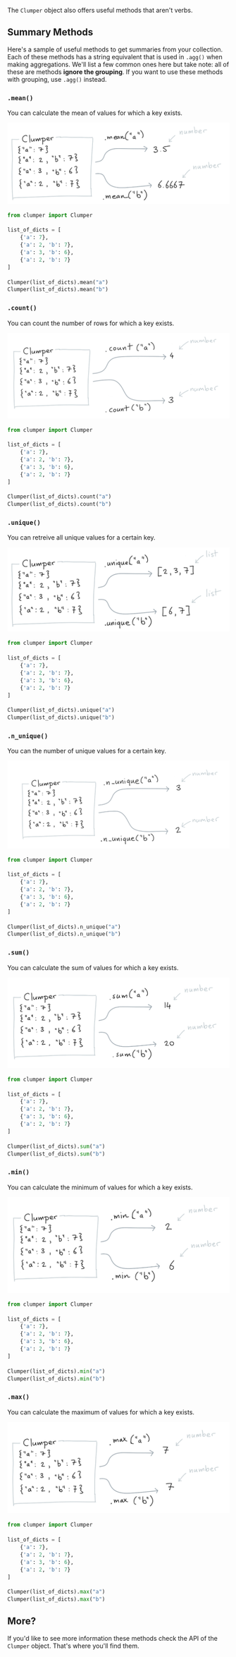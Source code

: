 The `Clumper` object also offers useful methods that aren't verbs.

## Summary Methods

Here's a sample of useful methods to get summaries from your collection.
Each of these methods has a string equivalent that is used in `.agg()`
when making aggregations. We'll list a few common ones here but take note:
all of these are methods **ignore the grouping**. If you want to use these
methods with grouping, use `.agg()` instead.

### `.mean()`

You can calculate the mean of values for which a key exists.

![](../img/mean.png)

```python
from clumper import Clumper

list_of_dicts = [
    {'a': 7},
    {'a': 2, 'b': 7},
    {'a': 3, 'b': 6},
    {'a': 2, 'b': 7}
]

Clumper(list_of_dicts).mean("a")
Clumper(list_of_dicts).mean("b")
```

### `.count()`

You can count the number of rows for which a key exists.

![](../img/count.png)

```python
from clumper import Clumper

list_of_dicts = [
    {'a': 7},
    {'a': 2, 'b': 7},
    {'a': 3, 'b': 6},
    {'a': 2, 'b': 7}
]

Clumper(list_of_dicts).count("a")
Clumper(list_of_dicts).count("b")
```

### `.unique()`

You can retreive all unique values for a certain key.

![](../img/unique.png)

```python
from clumper import Clumper

list_of_dicts = [
    {'a': 7},
    {'a': 2, 'b': 7},
    {'a': 3, 'b': 6},
    {'a': 2, 'b': 7}
]

Clumper(list_of_dicts).unique("a")
Clumper(list_of_dicts).unique("b")
```

### `.n_unique()`

You can the number of unique values for a certain key.

![](../img/nunique.png)

```python
from clumper import Clumper

list_of_dicts = [
    {'a': 7},
    {'a': 2, 'b': 7},
    {'a': 3, 'b': 6},
    {'a': 2, 'b': 7}
]

Clumper(list_of_dicts).n_unique("a")
Clumper(list_of_dicts).n_unique("b")
```

### `.sum()`

You can calculate the sum of values for which a key exists.

![](../img/sum.png)

```python
from clumper import Clumper

list_of_dicts = [
    {'a': 7},
    {'a': 2, 'b': 7},
    {'a': 3, 'b': 6},
    {'a': 2, 'b': 7}
]

Clumper(list_of_dicts).sum("a")
Clumper(list_of_dicts).sum("b")
```

### `.min()`

You can calculate the minimum of values for which a key exists.

![](../img/min.png)

```python
from clumper import Clumper

list_of_dicts = [
    {'a': 7},
    {'a': 2, 'b': 7},
    {'a': 3, 'b': 6},
    {'a': 2, 'b': 7}
]

Clumper(list_of_dicts).min("a")
Clumper(list_of_dicts).min("b")
```

### `.max()`

You can calculate the maximum of values for which a key exists.

![](../img/max.png)

```python
from clumper import Clumper

list_of_dicts = [
    {'a': 7},
    {'a': 2, 'b': 7},
    {'a': 3, 'b': 6},
    {'a': 2, 'b': 7}
]

Clumper(list_of_dicts).max("a")
Clumper(list_of_dicts).max("b")
```

## More?

If you'd like to see more information these methods check the API
of the `Clumper` object. That's where you'll find them.

